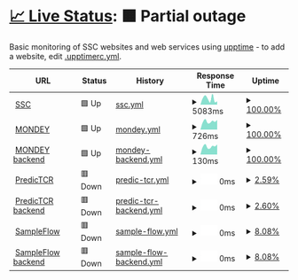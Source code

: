 # [📈 Live Status](https://ssciwr.github.io/monitoring): <!--live status--> **🟧 Partial outage**

Basic monitoring of SSC websites and web services using [upptime](https://github.com/upptime) - to add a website, edit [.upptimerc.yml](.upptimerc.yml).

<!--start: status pages-->
<!-- This summary is generated by Upptime (https://github.com/upptime/upptime) -->
<!-- Do not edit this manually, your changes will be overwritten -->
<!-- prettier-ignore -->
| URL | Status | History | Response Time | Uptime |
| --- | ------ | ------- | ------------- | ------ |
| <img alt="" src="https://icons.duckduckgo.com/ip3/ssc.uni-heidelberg.de.ico" height="13"> [SSC](https://ssc.uni-heidelberg.de) | 🟩 Up | [ssc.yml](https://github.com/ssciwr/monitoring/commits/HEAD/history/ssc.yml) | <details><summary><img alt="Response time graph" src="./graphs/ssc/response-time-week.png" height="20"> 5083ms</summary><br><a href="https://ssciwr.github.io/monitoring/history/ssc"><img alt="Response time 5604" src="https://img.shields.io/endpoint?url=https%3A%2F%2Fraw.githubusercontent.com%2Fssciwr%2Fmonitoring%2FHEAD%2Fapi%2Fssc%2Fresponse-time.json"></a><br><a href="https://ssciwr.github.io/monitoring/history/ssc"><img alt="24-hour response time 2847" src="https://img.shields.io/endpoint?url=https%3A%2F%2Fraw.githubusercontent.com%2Fssciwr%2Fmonitoring%2FHEAD%2Fapi%2Fssc%2Fresponse-time-day.json"></a><br><a href="https://ssciwr.github.io/monitoring/history/ssc"><img alt="7-day response time 5083" src="https://img.shields.io/endpoint?url=https%3A%2F%2Fraw.githubusercontent.com%2Fssciwr%2Fmonitoring%2FHEAD%2Fapi%2Fssc%2Fresponse-time-week.json"></a><br><a href="https://ssciwr.github.io/monitoring/history/ssc"><img alt="30-day response time 4880" src="https://img.shields.io/endpoint?url=https%3A%2F%2Fraw.githubusercontent.com%2Fssciwr%2Fmonitoring%2FHEAD%2Fapi%2Fssc%2Fresponse-time-month.json"></a><br><a href="https://ssciwr.github.io/monitoring/history/ssc"><img alt="1-year response time 5604" src="https://img.shields.io/endpoint?url=https%3A%2F%2Fraw.githubusercontent.com%2Fssciwr%2Fmonitoring%2FHEAD%2Fapi%2Fssc%2Fresponse-time-year.json"></a></details> | <details><summary><a href="https://ssciwr.github.io/monitoring/history/ssc">100.00%</a></summary><a href="https://ssciwr.github.io/monitoring/history/ssc"><img alt="All-time uptime 99.93%" src="https://img.shields.io/endpoint?url=https%3A%2F%2Fraw.githubusercontent.com%2Fssciwr%2Fmonitoring%2FHEAD%2Fapi%2Fssc%2Fuptime.json"></a><br><a href="https://ssciwr.github.io/monitoring/history/ssc"><img alt="24-hour uptime 100.00%" src="https://img.shields.io/endpoint?url=https%3A%2F%2Fraw.githubusercontent.com%2Fssciwr%2Fmonitoring%2FHEAD%2Fapi%2Fssc%2Fuptime-day.json"></a><br><a href="https://ssciwr.github.io/monitoring/history/ssc"><img alt="7-day uptime 100.00%" src="https://img.shields.io/endpoint?url=https%3A%2F%2Fraw.githubusercontent.com%2Fssciwr%2Fmonitoring%2FHEAD%2Fapi%2Fssc%2Fuptime-week.json"></a><br><a href="https://ssciwr.github.io/monitoring/history/ssc"><img alt="30-day uptime 100.00%" src="https://img.shields.io/endpoint?url=https%3A%2F%2Fraw.githubusercontent.com%2Fssciwr%2Fmonitoring%2FHEAD%2Fapi%2Fssc%2Fuptime-month.json"></a><br><a href="https://ssciwr.github.io/monitoring/history/ssc"><img alt="1-year uptime 99.93%" src="https://img.shields.io/endpoint?url=https%3A%2F%2Fraw.githubusercontent.com%2Fssciwr%2Fmonitoring%2FHEAD%2Fapi%2Fssc%2Fuptime-year.json"></a></details>
| <img alt="" src="https://icons.duckduckgo.com/ip3/mondey.de.ico" height="13"> [MONDEY](https://mondey.de) | 🟩 Up | [mondey.yml](https://github.com/ssciwr/monitoring/commits/HEAD/history/mondey.yml) | <details><summary><img alt="Response time graph" src="./graphs/mondey/response-time-week.png" height="20"> 726ms</summary><br><a href="https://ssciwr.github.io/monitoring/history/mondey"><img alt="Response time 679" src="https://img.shields.io/endpoint?url=https%3A%2F%2Fraw.githubusercontent.com%2Fssciwr%2Fmonitoring%2FHEAD%2Fapi%2Fmondey%2Fresponse-time.json"></a><br><a href="https://ssciwr.github.io/monitoring/history/mondey"><img alt="24-hour response time 854" src="https://img.shields.io/endpoint?url=https%3A%2F%2Fraw.githubusercontent.com%2Fssciwr%2Fmonitoring%2FHEAD%2Fapi%2Fmondey%2Fresponse-time-day.json"></a><br><a href="https://ssciwr.github.io/monitoring/history/mondey"><img alt="7-day response time 726" src="https://img.shields.io/endpoint?url=https%3A%2F%2Fraw.githubusercontent.com%2Fssciwr%2Fmonitoring%2FHEAD%2Fapi%2Fmondey%2Fresponse-time-week.json"></a><br><a href="https://ssciwr.github.io/monitoring/history/mondey"><img alt="30-day response time 675" src="https://img.shields.io/endpoint?url=https%3A%2F%2Fraw.githubusercontent.com%2Fssciwr%2Fmonitoring%2FHEAD%2Fapi%2Fmondey%2Fresponse-time-month.json"></a><br><a href="https://ssciwr.github.io/monitoring/history/mondey"><img alt="1-year response time 679" src="https://img.shields.io/endpoint?url=https%3A%2F%2Fraw.githubusercontent.com%2Fssciwr%2Fmonitoring%2FHEAD%2Fapi%2Fmondey%2Fresponse-time-year.json"></a></details> | <details><summary><a href="https://ssciwr.github.io/monitoring/history/mondey">100.00%</a></summary><a href="https://ssciwr.github.io/monitoring/history/mondey"><img alt="All-time uptime 100.00%" src="https://img.shields.io/endpoint?url=https%3A%2F%2Fraw.githubusercontent.com%2Fssciwr%2Fmonitoring%2FHEAD%2Fapi%2Fmondey%2Fuptime.json"></a><br><a href="https://ssciwr.github.io/monitoring/history/mondey"><img alt="24-hour uptime 100.00%" src="https://img.shields.io/endpoint?url=https%3A%2F%2Fraw.githubusercontent.com%2Fssciwr%2Fmonitoring%2FHEAD%2Fapi%2Fmondey%2Fuptime-day.json"></a><br><a href="https://ssciwr.github.io/monitoring/history/mondey"><img alt="7-day uptime 100.00%" src="https://img.shields.io/endpoint?url=https%3A%2F%2Fraw.githubusercontent.com%2Fssciwr%2Fmonitoring%2FHEAD%2Fapi%2Fmondey%2Fuptime-week.json"></a><br><a href="https://ssciwr.github.io/monitoring/history/mondey"><img alt="30-day uptime 100.00%" src="https://img.shields.io/endpoint?url=https%3A%2F%2Fraw.githubusercontent.com%2Fssciwr%2Fmonitoring%2FHEAD%2Fapi%2Fmondey%2Fuptime-month.json"></a><br><a href="https://ssciwr.github.io/monitoring/history/mondey"><img alt="1-year uptime 100.00%" src="https://img.shields.io/endpoint?url=https%3A%2F%2Fraw.githubusercontent.com%2Fssciwr%2Fmonitoring%2FHEAD%2Fapi%2Fmondey%2Fuptime-year.json"></a></details>
| <img alt="" src="https://icons.duckduckgo.com/ip3/mondey.de.ico" height="13"> [MONDEY backend](https://mondey.de/api/languages/) | 🟩 Up | [mondey-backend.yml](https://github.com/ssciwr/monitoring/commits/HEAD/history/mondey-backend.yml) | <details><summary><img alt="Response time graph" src="./graphs/mondey-backend/response-time-week.png" height="20"> 130ms</summary><br><a href="https://ssciwr.github.io/monitoring/history/mondey-backend"><img alt="Response time 120" src="https://img.shields.io/endpoint?url=https%3A%2F%2Fraw.githubusercontent.com%2Fssciwr%2Fmonitoring%2FHEAD%2Fapi%2Fmondey-backend%2Fresponse-time.json"></a><br><a href="https://ssciwr.github.io/monitoring/history/mondey-backend"><img alt="24-hour response time 159" src="https://img.shields.io/endpoint?url=https%3A%2F%2Fraw.githubusercontent.com%2Fssciwr%2Fmonitoring%2FHEAD%2Fapi%2Fmondey-backend%2Fresponse-time-day.json"></a><br><a href="https://ssciwr.github.io/monitoring/history/mondey-backend"><img alt="7-day response time 130" src="https://img.shields.io/endpoint?url=https%3A%2F%2Fraw.githubusercontent.com%2Fssciwr%2Fmonitoring%2FHEAD%2Fapi%2Fmondey-backend%2Fresponse-time-week.json"></a><br><a href="https://ssciwr.github.io/monitoring/history/mondey-backend"><img alt="30-day response time 120" src="https://img.shields.io/endpoint?url=https%3A%2F%2Fraw.githubusercontent.com%2Fssciwr%2Fmonitoring%2FHEAD%2Fapi%2Fmondey-backend%2Fresponse-time-month.json"></a><br><a href="https://ssciwr.github.io/monitoring/history/mondey-backend"><img alt="1-year response time 120" src="https://img.shields.io/endpoint?url=https%3A%2F%2Fraw.githubusercontent.com%2Fssciwr%2Fmonitoring%2FHEAD%2Fapi%2Fmondey-backend%2Fresponse-time-year.json"></a></details> | <details><summary><a href="https://ssciwr.github.io/monitoring/history/mondey-backend">100.00%</a></summary><a href="https://ssciwr.github.io/monitoring/history/mondey-backend"><img alt="All-time uptime 100.00%" src="https://img.shields.io/endpoint?url=https%3A%2F%2Fraw.githubusercontent.com%2Fssciwr%2Fmonitoring%2FHEAD%2Fapi%2Fmondey-backend%2Fuptime.json"></a><br><a href="https://ssciwr.github.io/monitoring/history/mondey-backend"><img alt="24-hour uptime 100.00%" src="https://img.shields.io/endpoint?url=https%3A%2F%2Fraw.githubusercontent.com%2Fssciwr%2Fmonitoring%2FHEAD%2Fapi%2Fmondey-backend%2Fuptime-day.json"></a><br><a href="https://ssciwr.github.io/monitoring/history/mondey-backend"><img alt="7-day uptime 100.00%" src="https://img.shields.io/endpoint?url=https%3A%2F%2Fraw.githubusercontent.com%2Fssciwr%2Fmonitoring%2FHEAD%2Fapi%2Fmondey-backend%2Fuptime-week.json"></a><br><a href="https://ssciwr.github.io/monitoring/history/mondey-backend"><img alt="30-day uptime 100.00%" src="https://img.shields.io/endpoint?url=https%3A%2F%2Fraw.githubusercontent.com%2Fssciwr%2Fmonitoring%2FHEAD%2Fapi%2Fmondey-backend%2Fuptime-month.json"></a><br><a href="https://ssciwr.github.io/monitoring/history/mondey-backend"><img alt="1-year uptime 100.00%" src="https://img.shields.io/endpoint?url=https%3A%2F%2Fraw.githubusercontent.com%2Fssciwr%2Fmonitoring%2FHEAD%2Fapi%2Fmondey-backend%2Fuptime-year.json"></a></details>
| <img alt="" src="https://icons.duckduckgo.com/ip3/predictcr.com.ico" height="13"> [PredicTCR](https://predictcr.com) | 🟥 Down | [predic-tcr.yml](https://github.com/ssciwr/monitoring/commits/HEAD/history/predic-tcr.yml) | <details><summary><img alt="Response time graph" src="./graphs/predic-tcr/response-time-week.png" height="20"> 0ms</summary><br><a href="https://ssciwr.github.io/monitoring/history/predic-tcr"><img alt="Response time 553" src="https://img.shields.io/endpoint?url=https%3A%2F%2Fraw.githubusercontent.com%2Fssciwr%2Fmonitoring%2FHEAD%2Fapi%2Fpredic-tcr%2Fresponse-time.json"></a><br><a href="https://ssciwr.github.io/monitoring/history/predic-tcr"><img alt="24-hour response time 0" src="https://img.shields.io/endpoint?url=https%3A%2F%2Fraw.githubusercontent.com%2Fssciwr%2Fmonitoring%2FHEAD%2Fapi%2Fpredic-tcr%2Fresponse-time-day.json"></a><br><a href="https://ssciwr.github.io/monitoring/history/predic-tcr"><img alt="7-day response time 0" src="https://img.shields.io/endpoint?url=https%3A%2F%2Fraw.githubusercontent.com%2Fssciwr%2Fmonitoring%2FHEAD%2Fapi%2Fpredic-tcr%2Fresponse-time-week.json"></a><br><a href="https://ssciwr.github.io/monitoring/history/predic-tcr"><img alt="30-day response time 551" src="https://img.shields.io/endpoint?url=https%3A%2F%2Fraw.githubusercontent.com%2Fssciwr%2Fmonitoring%2FHEAD%2Fapi%2Fpredic-tcr%2Fresponse-time-month.json"></a><br><a href="https://ssciwr.github.io/monitoring/history/predic-tcr"><img alt="1-year response time 553" src="https://img.shields.io/endpoint?url=https%3A%2F%2Fraw.githubusercontent.com%2Fssciwr%2Fmonitoring%2FHEAD%2Fapi%2Fpredic-tcr%2Fresponse-time-year.json"></a></details> | <details><summary><a href="https://ssciwr.github.io/monitoring/history/predic-tcr">2.59%</a></summary><a href="https://ssciwr.github.io/monitoring/history/predic-tcr"><img alt="All-time uptime 90.06%" src="https://img.shields.io/endpoint?url=https%3A%2F%2Fraw.githubusercontent.com%2Fssciwr%2Fmonitoring%2FHEAD%2Fapi%2Fpredic-tcr%2Fuptime.json"></a><br><a href="https://ssciwr.github.io/monitoring/history/predic-tcr"><img alt="24-hour uptime 0.00%" src="https://img.shields.io/endpoint?url=https%3A%2F%2Fraw.githubusercontent.com%2Fssciwr%2Fmonitoring%2FHEAD%2Fapi%2Fpredic-tcr%2Fuptime-day.json"></a><br><a href="https://ssciwr.github.io/monitoring/history/predic-tcr"><img alt="7-day uptime 2.59%" src="https://img.shields.io/endpoint?url=https%3A%2F%2Fraw.githubusercontent.com%2Fssciwr%2Fmonitoring%2FHEAD%2Fapi%2Fpredic-tcr%2Fuptime-week.json"></a><br><a href="https://ssciwr.github.io/monitoring/history/predic-tcr"><img alt="30-day uptime 77.59%" src="https://img.shields.io/endpoint?url=https%3A%2F%2Fraw.githubusercontent.com%2Fssciwr%2Fmonitoring%2FHEAD%2Fapi%2Fpredic-tcr%2Fuptime-month.json"></a><br><a href="https://ssciwr.github.io/monitoring/history/predic-tcr"><img alt="1-year uptime 90.06%" src="https://img.shields.io/endpoint?url=https%3A%2F%2Fraw.githubusercontent.com%2Fssciwr%2Fmonitoring%2FHEAD%2Fapi%2Fpredic-tcr%2Fuptime-year.json"></a></details>
| <img alt="" src="https://icons.duckduckgo.com/ip3/predictcr.com.ico" height="13"> [PredicTCR backend](https://predictcr.com/api/settings) | 🟥 Down | [predic-tcr-backend.yml](https://github.com/ssciwr/monitoring/commits/HEAD/history/predic-tcr-backend.yml) | <details><summary><img alt="Response time graph" src="./graphs/predic-tcr-backend/response-time-week.png" height="20"> 0ms</summary><br><a href="https://ssciwr.github.io/monitoring/history/predic-tcr-backend"><img alt="Response time 122" src="https://img.shields.io/endpoint?url=https%3A%2F%2Fraw.githubusercontent.com%2Fssciwr%2Fmonitoring%2FHEAD%2Fapi%2Fpredic-tcr-backend%2Fresponse-time.json"></a><br><a href="https://ssciwr.github.io/monitoring/history/predic-tcr-backend"><img alt="24-hour response time 0" src="https://img.shields.io/endpoint?url=https%3A%2F%2Fraw.githubusercontent.com%2Fssciwr%2Fmonitoring%2FHEAD%2Fapi%2Fpredic-tcr-backend%2Fresponse-time-day.json"></a><br><a href="https://ssciwr.github.io/monitoring/history/predic-tcr-backend"><img alt="7-day response time 0" src="https://img.shields.io/endpoint?url=https%3A%2F%2Fraw.githubusercontent.com%2Fssciwr%2Fmonitoring%2FHEAD%2Fapi%2Fpredic-tcr-backend%2Fresponse-time-week.json"></a><br><a href="https://ssciwr.github.io/monitoring/history/predic-tcr-backend"><img alt="30-day response time 121" src="https://img.shields.io/endpoint?url=https%3A%2F%2Fraw.githubusercontent.com%2Fssciwr%2Fmonitoring%2FHEAD%2Fapi%2Fpredic-tcr-backend%2Fresponse-time-month.json"></a><br><a href="https://ssciwr.github.io/monitoring/history/predic-tcr-backend"><img alt="1-year response time 122" src="https://img.shields.io/endpoint?url=https%3A%2F%2Fraw.githubusercontent.com%2Fssciwr%2Fmonitoring%2FHEAD%2Fapi%2Fpredic-tcr-backend%2Fresponse-time-year.json"></a></details> | <details><summary><a href="https://ssciwr.github.io/monitoring/history/predic-tcr-backend">2.60%</a></summary><a href="https://ssciwr.github.io/monitoring/history/predic-tcr-backend"><img alt="All-time uptime 90.06%" src="https://img.shields.io/endpoint?url=https%3A%2F%2Fraw.githubusercontent.com%2Fssciwr%2Fmonitoring%2FHEAD%2Fapi%2Fpredic-tcr-backend%2Fuptime.json"></a><br><a href="https://ssciwr.github.io/monitoring/history/predic-tcr-backend"><img alt="24-hour uptime 0.00%" src="https://img.shields.io/endpoint?url=https%3A%2F%2Fraw.githubusercontent.com%2Fssciwr%2Fmonitoring%2FHEAD%2Fapi%2Fpredic-tcr-backend%2Fuptime-day.json"></a><br><a href="https://ssciwr.github.io/monitoring/history/predic-tcr-backend"><img alt="7-day uptime 2.60%" src="https://img.shields.io/endpoint?url=https%3A%2F%2Fraw.githubusercontent.com%2Fssciwr%2Fmonitoring%2FHEAD%2Fapi%2Fpredic-tcr-backend%2Fuptime-week.json"></a><br><a href="https://ssciwr.github.io/monitoring/history/predic-tcr-backend"><img alt="30-day uptime 77.59%" src="https://img.shields.io/endpoint?url=https%3A%2F%2Fraw.githubusercontent.com%2Fssciwr%2Fmonitoring%2FHEAD%2Fapi%2Fpredic-tcr-backend%2Fuptime-month.json"></a><br><a href="https://ssciwr.github.io/monitoring/history/predic-tcr-backend"><img alt="1-year uptime 90.06%" src="https://img.shields.io/endpoint?url=https%3A%2F%2Fraw.githubusercontent.com%2Fssciwr%2Fmonitoring%2FHEAD%2Fapi%2Fpredic-tcr-backend%2Fuptime-year.json"></a></details>
| <img alt="" src="https://icons.duckduckgo.com/ip3/circuitseq.iwr.uni-heidelberg.de.ico" height="13"> [SampleFlow](https://circuitseq.iwr.uni-heidelberg.de/) | 🟥 Down | [sample-flow.yml](https://github.com/ssciwr/monitoring/commits/HEAD/history/sample-flow.yml) | <details><summary><img alt="Response time graph" src="./graphs/sample-flow/response-time-week.png" height="20"> 0ms</summary><br><a href="https://ssciwr.github.io/monitoring/history/sample-flow"><img alt="Response time 2208" src="https://img.shields.io/endpoint?url=https%3A%2F%2Fraw.githubusercontent.com%2Fssciwr%2Fmonitoring%2FHEAD%2Fapi%2Fsample-flow%2Fresponse-time.json"></a><br><a href="https://ssciwr.github.io/monitoring/history/sample-flow"><img alt="24-hour response time 0" src="https://img.shields.io/endpoint?url=https%3A%2F%2Fraw.githubusercontent.com%2Fssciwr%2Fmonitoring%2FHEAD%2Fapi%2Fsample-flow%2Fresponse-time-day.json"></a><br><a href="https://ssciwr.github.io/monitoring/history/sample-flow"><img alt="7-day response time 0" src="https://img.shields.io/endpoint?url=https%3A%2F%2Fraw.githubusercontent.com%2Fssciwr%2Fmonitoring%2FHEAD%2Fapi%2Fsample-flow%2Fresponse-time-week.json"></a><br><a href="https://ssciwr.github.io/monitoring/history/sample-flow"><img alt="30-day response time 2487" src="https://img.shields.io/endpoint?url=https%3A%2F%2Fraw.githubusercontent.com%2Fssciwr%2Fmonitoring%2FHEAD%2Fapi%2Fsample-flow%2Fresponse-time-month.json"></a><br><a href="https://ssciwr.github.io/monitoring/history/sample-flow"><img alt="1-year response time 2208" src="https://img.shields.io/endpoint?url=https%3A%2F%2Fraw.githubusercontent.com%2Fssciwr%2Fmonitoring%2FHEAD%2Fapi%2Fsample-flow%2Fresponse-time-year.json"></a></details> | <details><summary><a href="https://ssciwr.github.io/monitoring/history/sample-flow">8.08%</a></summary><a href="https://ssciwr.github.io/monitoring/history/sample-flow"><img alt="All-time uptime 90.62%" src="https://img.shields.io/endpoint?url=https%3A%2F%2Fraw.githubusercontent.com%2Fssciwr%2Fmonitoring%2FHEAD%2Fapi%2Fsample-flow%2Fuptime.json"></a><br><a href="https://ssciwr.github.io/monitoring/history/sample-flow"><img alt="24-hour uptime 0.00%" src="https://img.shields.io/endpoint?url=https%3A%2F%2Fraw.githubusercontent.com%2Fssciwr%2Fmonitoring%2FHEAD%2Fapi%2Fsample-flow%2Fuptime-day.json"></a><br><a href="https://ssciwr.github.io/monitoring/history/sample-flow"><img alt="7-day uptime 8.08%" src="https://img.shields.io/endpoint?url=https%3A%2F%2Fraw.githubusercontent.com%2Fssciwr%2Fmonitoring%2FHEAD%2Fapi%2Fsample-flow%2Fuptime-week.json"></a><br><a href="https://ssciwr.github.io/monitoring/history/sample-flow"><img alt="30-day uptime 78.85%" src="https://img.shields.io/endpoint?url=https%3A%2F%2Fraw.githubusercontent.com%2Fssciwr%2Fmonitoring%2FHEAD%2Fapi%2Fsample-flow%2Fuptime-month.json"></a><br><a href="https://ssciwr.github.io/monitoring/history/sample-flow"><img alt="1-year uptime 90.62%" src="https://img.shields.io/endpoint?url=https%3A%2F%2Fraw.githubusercontent.com%2Fssciwr%2Fmonitoring%2FHEAD%2Fapi%2Fsample-flow%2Fuptime-year.json"></a></details>
| <img alt="" src="https://icons.duckduckgo.com/ip3/circuitseq.iwr.uni-heidelberg.de.ico" height="13"> [SampleFlow backend](https://circuitseq.iwr.uni-heidelberg.de/api/remaining) | 🟥 Down | [sample-flow-backend.yml](https://github.com/ssciwr/monitoring/commits/HEAD/history/sample-flow-backend.yml) | <details><summary><img alt="Response time graph" src="./graphs/sample-flow-backend/response-time-week.png" height="20"> 0ms</summary><br><a href="https://ssciwr.github.io/monitoring/history/sample-flow-backend"><img alt="Response time 119" src="https://img.shields.io/endpoint?url=https%3A%2F%2Fraw.githubusercontent.com%2Fssciwr%2Fmonitoring%2FHEAD%2Fapi%2Fsample-flow-backend%2Fresponse-time.json"></a><br><a href="https://ssciwr.github.io/monitoring/history/sample-flow-backend"><img alt="24-hour response time 0" src="https://img.shields.io/endpoint?url=https%3A%2F%2Fraw.githubusercontent.com%2Fssciwr%2Fmonitoring%2FHEAD%2Fapi%2Fsample-flow-backend%2Fresponse-time-day.json"></a><br><a href="https://ssciwr.github.io/monitoring/history/sample-flow-backend"><img alt="7-day response time 0" src="https://img.shields.io/endpoint?url=https%3A%2F%2Fraw.githubusercontent.com%2Fssciwr%2Fmonitoring%2FHEAD%2Fapi%2Fsample-flow-backend%2Fresponse-time-week.json"></a><br><a href="https://ssciwr.github.io/monitoring/history/sample-flow-backend"><img alt="30-day response time 118" src="https://img.shields.io/endpoint?url=https%3A%2F%2Fraw.githubusercontent.com%2Fssciwr%2Fmonitoring%2FHEAD%2Fapi%2Fsample-flow-backend%2Fresponse-time-month.json"></a><br><a href="https://ssciwr.github.io/monitoring/history/sample-flow-backend"><img alt="1-year response time 119" src="https://img.shields.io/endpoint?url=https%3A%2F%2Fraw.githubusercontent.com%2Fssciwr%2Fmonitoring%2FHEAD%2Fapi%2Fsample-flow-backend%2Fresponse-time-year.json"></a></details> | <details><summary><a href="https://ssciwr.github.io/monitoring/history/sample-flow-backend">8.08%</a></summary><a href="https://ssciwr.github.io/monitoring/history/sample-flow-backend"><img alt="All-time uptime 90.62%" src="https://img.shields.io/endpoint?url=https%3A%2F%2Fraw.githubusercontent.com%2Fssciwr%2Fmonitoring%2FHEAD%2Fapi%2Fsample-flow-backend%2Fuptime.json"></a><br><a href="https://ssciwr.github.io/monitoring/history/sample-flow-backend"><img alt="24-hour uptime 0.00%" src="https://img.shields.io/endpoint?url=https%3A%2F%2Fraw.githubusercontent.com%2Fssciwr%2Fmonitoring%2FHEAD%2Fapi%2Fsample-flow-backend%2Fuptime-day.json"></a><br><a href="https://ssciwr.github.io/monitoring/history/sample-flow-backend"><img alt="7-day uptime 8.08%" src="https://img.shields.io/endpoint?url=https%3A%2F%2Fraw.githubusercontent.com%2Fssciwr%2Fmonitoring%2FHEAD%2Fapi%2Fsample-flow-backend%2Fuptime-week.json"></a><br><a href="https://ssciwr.github.io/monitoring/history/sample-flow-backend"><img alt="30-day uptime 78.85%" src="https://img.shields.io/endpoint?url=https%3A%2F%2Fraw.githubusercontent.com%2Fssciwr%2Fmonitoring%2FHEAD%2Fapi%2Fsample-flow-backend%2Fuptime-month.json"></a><br><a href="https://ssciwr.github.io/monitoring/history/sample-flow-backend"><img alt="1-year uptime 90.62%" src="https://img.shields.io/endpoint?url=https%3A%2F%2Fraw.githubusercontent.com%2Fssciwr%2Fmonitoring%2FHEAD%2Fapi%2Fsample-flow-backend%2Fuptime-year.json"></a></details>

<!--end: status pages-->
